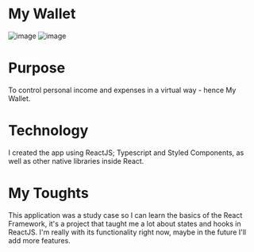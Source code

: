 # My Wallet 
![image](https://user-images.githubusercontent.com/89656702/175833436-749eda61-1054-45df-9295-365d8f4b36b2.png)
![image](https://user-images.githubusercontent.com/89656702/175833647-0ac786ea-6d82-43a8-8d29-b8b367d6057e.png)

# Purpose
To control personal income and expenses in a virtual way - hence My Wallet.
# Technology
I created the app using ReactJS; Typescript and Styled Components, as well as other native libraries inside React. 
# My Toughts
This application was a study case so I can learn the basics of the React Framework, it's a project that taught me a lot about states and hooks in ReactJS. 
I'm really with its functionality right now, maybe in the future I'll add more features.
